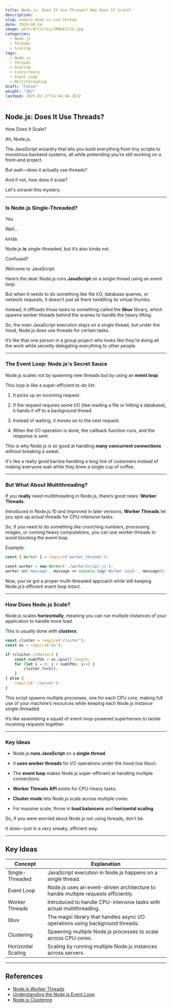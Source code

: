 ```yaml
---
title: Node.js- Does It Use Threads? How Does It Scale?
description: 
slug: nodejs-does-it-use-thread
date: 2019-08-14
image: post/Articles/IMAGES/23.jpg
categories:
  - Node.js
  - Threads
  - Scaling
tags:
  - Node.js
  - Threads
  - Scaling
  - Concurrency
  - Event Loop
  - Multithreading
draft: "False"
weight: "362"
lastmod: 2025-02-27T14:44:46.267Z
---
```

## Node.js: Does It Use Threads?

How Does It Scale?

Ah, Node.js.

The JavaScript wizardry that lets you build everything from tiny scripts to monstrous backend systems, all while pretending you’re still working on a front-end project.

But wait—does it actually use threads?

And if not, how does it scale?

Let's unravel this mystery.

***

### Is Node.js Single-Threaded?

Yes.

Well...

kinda.

Node.js **is** single-threaded, but it’s also kinda not.

Confused?

Welcome to JavaScript.

Here’s the deal: Node.js runs **JavaScript** on a single thread using an event loop.

But when it needs to do something like file I/O, database queries, or network requests, it doesn’t just sit there twiddling its virtual thumbs.

Instead, it offloads those tasks to something called the **libuv** library, which spawns worker threads behind the scenes to handle the heavy lifting.

So, the main JavaScript execution stays on a single thread, but under the hood, Node.js does use threads for certain tasks.

It’s like that one person in a group project who looks like they’re doing all the work while secretly delegating everything to other people.

***

### The Event Loop: Node.js's Secret Sauce

Node.js scales not by spawning new threads but by using an **event loop**.

This loop is like a super-efficient to-do list:

1. It picks up an incoming request.

2. If the request requires some I/O (like reading a file or hitting a database), it hands it off to a background thread.

3. Instead of waiting, it moves on to the next request.

4. When the I/O operation is done, the callback function runs, and the response is sent.

This is why Node.js is so good at handling **many concurrent connections** without breaking a sweat.

It's like a really good barista handling a long line of customers instead of making everyone wait while they brew a single cup of coffee.

***

### But What About Multithreading?

If you **really** need multithreading in Node.js, there’s good news: **Worker Threads**.

Introduced in Node.js 10 and improved in later versions, **Worker Threads** let you spin up actual threads for CPU-intensive tasks.

So, if you need to do something like crunching numbers, processing images, or running heavy computations, you can use worker threads to avoid blocking the event loop.

Example:

```javascript
const { Worker } = require('worker_threads');

const worker = new Worker('./workerScript.js');
worker.on('message', message => console.log('Worker said:', message));
```

Now, you’ve got a proper multi-threaded approach while still keeping Node.js’s efficient event loop intact.

***

### How Does Node.js Scale?

Node.js scales **horizontally**, meaning you can run multiple instances of your application to handle more load.

This is usually done with **clusters**:

```javascript
const cluster = require('cluster');
const os = require('os');

if (cluster.isMaster) {
    const numCPUs = os.cpus().length;
    for (let i = 0; i < numCPUs; i++) {
        cluster.fork();
    }
} else {
    require('./server');
}
```

This script spawns multiple processes, one for each CPU core, making full use of your machine’s resources while keeping each Node.js instance single-threaded.

It’s like assembling a squad of event-loop-powered superheroes to tackle incoming requests together.

***

### Key Ideas

* Node.js **runs JavaScript** on a **single thread**.

* It **uses worker threads** for I/O operations under the hood (via libuv).

* The **event loop** makes Node.js super-efficient at handling multiple connections.

* **Worker Threads API** exists for CPU-heavy tasks.

* **Cluster mode** lets Node.js scale across multiple cores.

* For massive scale, throw in **load balancers** and **horizontal scaling**.

So, if you were worried about Node.js not using threads, don’t be.

It does—just in a very sneaky, efficient way.

***

## Key Ideas

| Concept            | Explanation                                                                        |
| ------------------ | ---------------------------------------------------------------------------------- |
| Single-Threaded    | JavaScript execution in Node.js happens on a single thread.                        |
| Event Loop         | Node.js uses an event-driven architecture to handle multiple requests efficiently. |
| Worker Threads     | Introduced to handle CPU-intensive tasks with actual multithreading.               |
| libuv              | The magic library that handles async I/O operations using background threads.      |
| Clustering         | Spawning multiple Node.js processes to scale across CPU cores.                     |
| Horizontal Scaling | Scaling by running multiple Node.js instances across servers.                      |

***

## References

* [Node.js Worker Threads](https://nodejs.org/api/worker_threads.html)
* [Understanding the Node.js Event Loop](https://nodejs.org/en/docs/guides/event-loop-timers-and-nexttick/)
* [Node.js Clustering](https://nodejs.org/docs/latest-v16.x/api/cluster.html)
